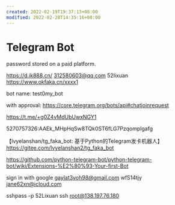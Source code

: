 ```yaml
---
created: 2022-02-19T19:37:13+08:00
modified: 2022-02-28T14:35:16+08:00
---
```


# Telegram Bot

password stored on a paid platform.

https://d.ik888.cn/
312580603@qq.com
52lixuan
https://www.okfaka.cn/xxxx1

bot name:
test0my_bot

with approval:
https://core.telegram.org/bots/api#chatjoinrequest

https://t.me/+g0Z4vMdUbUwxNGY1

5270757326:AAEk_MHpHqSw8TQk0ST6fLG7Pzqomplgafg

【lvyelanshan/tg_faka_bot: 基于Python的Telegram发卡机器人】https://gitee.com/lvyelanshan2/tg_faka_bot

https://github.com/python-telegram-bot/python-telegram-bot/wiki/Extensions-%E2%80%93-Your-first-Bot

sign in with google
gaylat3voh98@gmail.com
wfS14tjy
jane62xn@icloud.com

sshpass -p 52Lixuan ssh root@138.197.76.180
